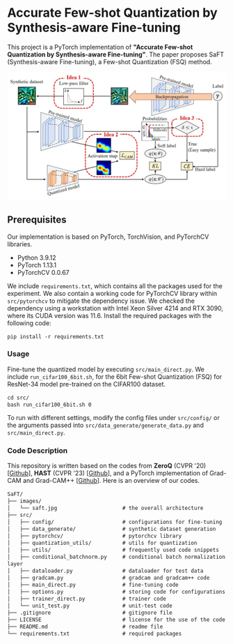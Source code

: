 # Accurate Few-shot Quantization by Synthesis-aware Fine-tuning

This project is a PyTorch implementation of **"Accurate Few-shot Quantization by Synthesis-aware Fine-tuning"**.
The paper proposes SaFT (Synthesis-aware Fine-tuning), a Few-shot Quantization (FSQ) method.

![Overall Architecture of SaFT](./images/saft.jpg)


## Prerequisites

Our implementation is based on PyTorch, TorchVision, and PyTorchCV libraries.

- Python 3.9.12
- PyTorch 1.13.1
- PyTorchCV 0.0.67

We include `requirements.txt`, which contains all the packages used for the experiment. 
We also contain a working code for PyTorchCV library within `src/pytorchcv` to mitigate the dependency issue.
We checked the dependency using a workstation with Intel Xeon Silver 4214 and RTX 3090, where its CUDA version was 11.6.
Install the required packages with the following code:

```shell
pip install -r requirements.txt
```

### Usage
<!-- For usage, first generate the synthetic dataset with the code under `src/data_generate/`.
We include `run_generate_imagenet.sh`, which generates the synthetic dataset using a ResNet-18 model pre-trained on the ImageNet dataset.

```shell
cd src/data_generate
bash run_generate_imagenet.sh
``` -->

Fine-tune the quantized model by executing `src/main_direct.py`.
We include `run_cifar100_6bit.sh`, for the 6bit Few-shot Quantization (FSQ) for ResNet-34 model pre-trained on the CIFAR100 dataset.

```
cd src/
bash run_cifar100_6bit.sh 0
```

To run with different settings, modify the config files under `src/config/` or the arguments passed into `src/data_generate/generate_data.py` and `src/main_direct.py`.

### Code Description

This repository is written based on the codes from **ZeroQ** (CVPR '20) \[[Github](https://github.com/amirgholami/ZeroQ)\], **HAST** (CVPR '23) \[[Github](https://github.com/lihuantong/HAST)\], and a PyTorch implementation of Grad-CAM and Grad-CAM++ \[[Github](https://github.com/1Konny/gradcam_plus_plus-pytorch)\].
Here is an overview of our codes.

``` Unicode
SaFT/
├── images/
│   └── saft.jpg                     # the overall architecture
├── src/
│   ├── config/                      # configurations for fine-tuning      
│   ├── data_generate/               # synthetic dataset generation
│   ├── pytorchcv/                   # pytorchcv library
│   ├── quantization_utils/          # utils for quantization
│   ├── utils/                       # frequently used code snippets
│   ├── conditional_batchnorm.py     # conditional batch normalization layer
│   ├── dataloader.py                # dataloader for test data
│   ├── gradcam.py                   # gradcam and gradcam++ code
│   ├── main_direct.py               # fine-tuning code
│   ├── options.py                   # storing code for configurations
│   ├── trainer_direct.py            # trainer code
│   └── unit_test.py                 # unit-test code
├── .gitignore                       # gitignore file
├── LICENSE                          # license for the use of the code
├── README.md                        # readme file
└── requirements.txt                 # required packages
```
